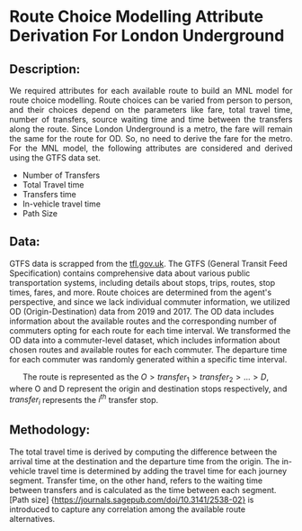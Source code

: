 # Route Choice Modelling Attribute Derivation For London Underground

## Description:
<p align = "justify"> We required attributes for each available route to build an MNL model for route choice modelling. Route choices can be varied from person to person, and their choices depend on the parameters like fare, total travel time, number of transfers, source waiting time and time between the transfers along the route. Since London Underground is a metro, the fare will remain the same for the route for OD. So, no need to derive the fare for the metro. For the MNL model, the following attributes are considered and derived using the GTFS data set. </p>

* Number of Transfers
* Total Travel time
* Transfers time
* In-vehicle travel time
* Path Size

## Data:
GTFS data is scrapped from the [tfl.gov.uk](https://tfl.gov.uk/info-for/open-data-users/). The GTFS (General Transit Feed Specification) contains comprehensive data about various public transportation systems, including details about stops, trips, routes, stop times, fares, and more. Route choices are determined from the agent's perspective, and since we lack individual commuter information, we utilized OD (Origin-Destination) data from 2019 and 2017. The OD data includes information about the available routes and the corresponding number of commuters opting for each route for each time interval. We transformed the OD data into a commuter-level dataset, which includes information about chosen routes and available routes for each commuter. The departure time for each commuter was randomly generated within a specific time interval.

&nbsp; &nbsp; &nbsp; The route is represented as the $O > transfer_1 > transfer_2 > ... > D$, where O and D represent the origin and destination stops respectively, and $transfer_i$ represents the $i^{th}$ transfer stop.

## Methodology:
The total travel time is derived by computing the difference between the arrival time at the destination and the departure time from the origin. The in-vehicle travel time is determined by adding the travel time for each journey segment. Transfer time, on the other hand, refers to the waiting time between transfers and is calculated as the time between each segment. [Path size] {https://journals.sagepub.com/doi/10.3141/2538-02} is introduced to capture any correlation among the available route alternatives.




